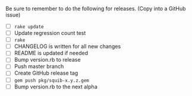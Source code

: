 Be sure to remember to do the following for releases. (Copy into a GitHub issue)

 - [ ] `rake update`
 - [ ] Update regression count test
 - [ ] `rake`
 - [ ] CHANGELOG is written for all new changes
 - [ ] README is updated if needed
 - [ ] Bump version.rb to release
 - [ ] Push master branch
 - [ ] Create GitHub release tag
 - [ ] `gem push pkg/squib-x.y.z.gem`
 - [ ] Bump version.rb to the next alpha
